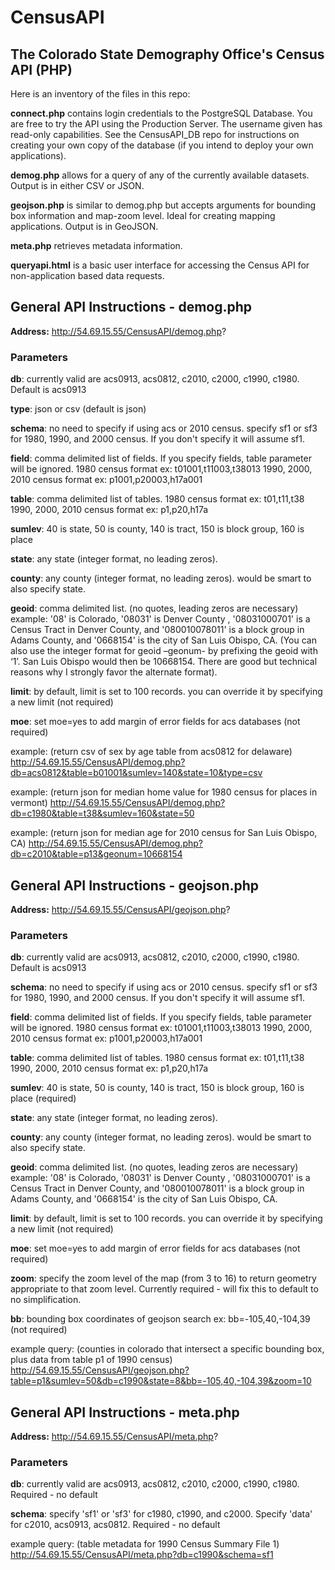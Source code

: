 # CensusAPI
<h2>The Colorado State Demography Office's Census API (PHP)</h2>

Here is an inventory of the files in this repo:

<b>connect.php</b> contains login credentials to the PostgreSQL Database.  You are free to try the API using the Production Server.  The username given has read-only capabilities.  See the CensusAPI_DB repo for instructions on creating your own copy of the database (if you intend to deploy your own applications).

<b>demog.php</b> allows for a query of any of the currently available datasets.  Output is in either CSV or JSON.

<b>geojson.php</b> is similar to demog.php but accepts arguments for bounding box information and map-zoom level.  Ideal for creating mapping applications.  Output is in GeoJSON.

<b>meta.php</b> retrieves metadata information.

<b>queryapi.html</b> is a basic user interface for accessing the Census API for non-application based data requests.


<h2>General API Instructions - demog.php</h2>

<b>Address:</b>  http://54.69.15.55/CensusAPI/demog.php?

<h3>Parameters</h3>

<b>db</b>: currently valid are acs0913, acs0812, c2010, c2000, c1990, c1980.  Default is acs0913

<b>type</b>: json or csv   (default is json)

<b>schema</b>: no need to specify if using acs or 2010 census.  specify sf1 or sf3 for 1980, 1990, and 2000 census.  If you don't specify it will assume sf1.

<b>field</b>: comma delimited list of fields.  If you specify fields, table parameter will be ignored. 
1980 census format ex: t01001,t11003,t38013
1990, 2000, 2010 census format ex: p1001,p20003,h17a001

<b>table</b>: comma delimited list of tables.
1980 census format ex: t01,t11,t38
1990, 2000, 2010 census format ex: p1,p20,h17a

<b>sumlev</b>: 40 is state, 50 is county, 140 is tract, 150 is block group, 160 is place

<b>state</b>: any state (integer format, no leading zeros).

<b>county</b>: any county (integer format, no leading zeros).  would be smart to also specify state.

<b>geoid</b>:  comma delimited list. (no quotes, leading zeros are necessary)  example: '08' is Colorado, '08031' is Denver County ,  '08031000701' is a Census Tract in Denver County, and '080010078011' is a block group in Adams County, and '0668154' is the city of San Luis Obispo, CA. 
(You can also use the integer format for geoid –geonum- by prefixing the geoid with ‘1’.  San Luis Obispo would then be 10668154.  There are good but technical reasons why I strongly favor the alternate format).

<b>limit</b>:  by default, limit is set to 100 records.  you can override it by specifying a new limit (not required)

<b>moe</b>: set moe=yes to add margin of error fields for acs databases (not required)

example:
(return csv of sex by age table from acs0812 for delaware)
http://54.69.15.55/CensusAPI/demog.php?db=acs0812&table=b01001&sumlev=140&state=10&type=csv

example:
(return json for median home value for 1980 census for places in vermont)
http://54.69.15.55/CensusAPI/demog.php?db=c1980&table=t38&sumlev=160&state=50

example:
(return json for median age for 2010 census for San Luis Obispo, CA)
http://54.69.15.55/CensusAPI/demog.php?db=c2010&table=p13&geonum=10668154


<h2>General API Instructions - geojson.php</h2>

<b>Address:</b>  http://54.69.15.55/CensusAPI/geojson.php?

<h3>Parameters</h3>

<b>db</b>: currently valid are acs0913, acs0812, c2010, c2000, c1990, c1980.  Default is acs0913

<b>schema</b>: no need to specify if using acs or 2010 census.  specify sf1 or sf3 for 1980, 1990, and 2000 census.  If you don't specify it will assume sf1.

<b>field</b>: comma delimited list of fields.  If you specify fields, table parameter will be ignored. 
1980 census format ex: t01001,t11003,t38013
1990, 2000, 2010 census format ex: p1001,p20003,h17a001

<b>table</b>: comma delimited list of tables.
1980 census format ex: t01,t11,t38
1990, 2000, 2010 census format ex: p1,p20,h17a

<b>sumlev</b>: 40 is state, 50 is county, 140 is tract, 150 is block group, 160 is place (required)

<b>state</b>: any state (integer format, no leading zeros).

<b>county</b>: any county (integer format, no leading zeros).  would be smart to also specify state.

<b>geoid</b>:  comma delimited list. (no quotes, leading zeros are necessary)  example: '08' is Colorado, '08031' is Denver County ,  '08031000701' is a Census Tract in Denver County, and '080010078011' is a block group in Adams County, and '0668154' is the city of San Luis Obispo, CA. 

<b>limit</b>:  by default, limit is set to 100 records.  you can override it by specifying a new limit (not required)

<b>moe</b>: set moe=yes to add margin of error fields for acs databases (not required)

<b>zoom</b>: specify the zoom level of the map (from 3 to 16) to return geometry appropriate to that zoom level.  Currently required - will fix this to default to no simplification.

<b>bb</b>: bounding box coordinates of geojson search ex: bb=-105,40,-104,39 (not required)

example query: 
(counties in colorado that intersect a specific bounding box, plus data from table p1 of 1990 census)
http://54.69.15.55/CensusAPI/geojson.php?table=p1&sumlev=50&db=c1990&state=8&bb=-105,40,-104,39&zoom=10


<h2>General API Instructions - meta.php</h2>

<b>Address:</b>  http://54.69.15.55/CensusAPI/meta.php?

<h3>Parameters</h3>

<b>db</b>: currently valid are acs0913, acs0812, c2010, c2000, c1990, c1980.  Required - no default

<b>schema</b>: specify 'sf1' or 'sf3' for c1980, c1990, and c2000.  Specify 'data' for c2010, acs0913, acs0812. Required - no default

example query:
(table metadata for 1990 Census Summary File 1)
http://54.69.15.55/CensusAPI/meta.php?db=c1990&schema=sf1
